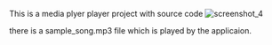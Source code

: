 This is a media plyer player project with source code
![screenshot_4](https://user-images.githubusercontent.com/47342679/52655900-1a2d3880-2eaa-11e9-8d13-486e2d651e13.png)

there is a sample_song.mp3 file which is played by the applicaion.

